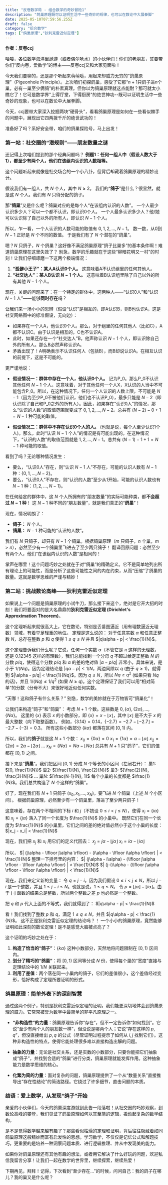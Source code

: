```yaml
---
title: "反卷数学局 - 组合数学的奇妙冒险1"
description: "鸽巢原理既可以证明生活中一些奇妙的规律，也可以在数论中大展拳脚"
date: 2025-05-10T07:59:56.255Z
draft: false
category: "组合数学"
tags: ["鸽巢原理","狄利克雷近似定理"]
---
```


**作者：反卷ccj**

哈喽，各位数学海洋里遨游（或者偶尔呛水）的小伙伴们！你们的老朋友，誓要带你们“反内卷，爱数学”的博主——反卷ccj又和大家见面啦！

今天我们要聊的，还是那个听起来萌萌哒，用起来却威力无穷的“鸽巢原理”（Pigeonhole Principle）。上次咱们初探鸽巢，感受了它那“$n+1$只鸽子进$n$个巢，必有一巢至少俩鸽”的朴素真理。但你以为鸽巢原理就这点能耐？那可就太小瞧它了！它可是数学界"上得厅堂，下得厨房"的绝世神功--既可以证明生活中一些奇妙的现象，也可以在数论中大展拳脚。

今天，ccj要带大家深入挖掘两块“硬骨头”，看看鸽巢原理是如何在一些看似棘手的问题中，展现出它四两拨千斤的绝世武功的！

准备好了吗？系好安全带，咱们的鸽巢探险号，马上出发！

### 第一站：社交圈的“潜规则”——朋友数量之谜

还记得上次咱们提到的那个经典问题吗？
**例题1：任何一组人中（假设人数大于1），都至少有两个人，他们在该组内认识的人数相等。**

这个问题听起来就像是社交场合的一个小八卦，但背后却藏着鸽巢原理的精妙设计。

假设我们有一组人，共 $N$ 个人，其中 $N \ge 2$。
我们的“**鸽子**”是什么？很显然，就是这 $N$ 个人。我们有 $N$ 只待分配的鸽子。

那“**鸽巢**”又是什么呢？鸽巢对应的是每个人“在该组内认识的人数”。
一个人最少认识多少人？可以一个都不认识，即认识0个人。
一个人最多认识多少人？他/她可以认识除了自己以外的所有人，即认识 $N-1$ 个人。

所以，乍一看，一个人认识的人数可能的取值有 $0, 1, 2, \dots, N-1$。
数一数，从0到 $N-1$ 正好是 $N$ 个不同的数值。
于是我们有了 $N$ 个潜在的“鸽巢”。

嗯？$N$ 只鸽子，$N$ 个鸽巢？这好像不满足鸽巢原理“鸽子比巢多”的基本条件啊！难道鸽巢原理在这里失效了？
别急，数学的乐趣就在于这些“柳暗花明又一村”的时刻！让我们仔细琢磨一下这两个极端情况：

1.  **“孤僻小王子”：某人A认识0个人。** 这意味着A不认识组里的任何其他人。
2.  **“社交达人”：某人B认识 $N-1$ 个人。** 这意味着B认识组里除了自己以外的所有其他 $N-1$ 个人。

现在，关键的问题来了：在一个特定的群体中，这两种人——“认识0人”和“认识 $N-1$ 人”——能够**同时存在**吗？

让我们来一场小小的思辨（假设“认识”是相互的，即A认识B，则B也认识A，这是社交网络图中的标准假设，无向边）：
*   如果存在一个人A，他认识0个人。那么，对于组里的任何其他人（比如C），A都不认识C。由于认识是相互的，C也不认识A。
*   此时，如果还存在一个“社交达人”B，他声称认识 $N-1$ 个人，即认识除自己外的所有人。那么B必然声称认识A。
*   矛盾出现了！A明确表示不认识任何人（包括B），而B却说认识A。在相互认识的前提下，这是不可能的。

更严谨地说：
*   **假设情况一：群体中存在一个人，他认识0个人。** 记为P_0。那么P_0不认识其他任何 $N-1$ 个人。这意味着，对于其他任何一个人X，X认识的人当中不可能包含P_0。所以，在这种情况下，任何一个人认识的人数上限，不可能是 $N-1$（因为至少P_0不被他们认识，他们也不认识P_0），最多只能是 $N-2$（即认识除了自己和P_0之外的所有人）。因此，如果存在“认识0人”的情况，那么“认识的人数”的取值范围就变成了 $0, 1, 2, \dots, N-2$。总共有 $(N-2) - 0 + 1 = N-1$ 种可能的取值。

*   **假设情况二：群体中不存在认识0个人的人。** (也就是说，每个人至少认识1个人)。那么，此时“认识 $N-1$ 个人”的情况是有可能出现的。在这种情况下，“认识的人数”的取值范围就是 $1, 2, \dots, N-1$。总共有 $(N-1) - 1 + 1 = N-1$ 种可能的取值。

看到了吗？无论哪种情况发生：
*   要么，“认识0人”存在，则“认识 $N-1$ 人”不存在，可能的认识人数有 $N-1$ 种：$\{0, 1, \dots, N-2\}$。
*   要么，“认识0人”不存在，则“认识的人数”至少从1开始，可能的认识人数也有 $N-1$ 种：$\{1, 2, \dots, N-1\}$。

在任何给定的群体中，这 $N$ 个人所拥有的“朋友数量”的实际可能种类，都**不会超过 $N-1$ 种**！
这 $N-1$ 种不同的“朋友数量”，就是我们真正的“**鸽巢**”！

现在，情况明朗了：
*   **鸽子：** $N$ 个人。
*   **鸽巢：** $N-1$ 种可能的“认识的人数”。

我们有 $N$ 只鸽子，却只有 $N-1$ 个鸽巢。根据鸽巢原理（$m$ 只鸽子，$n$ 个巢，$m > n$），必然至少有一个鸽巢里飞进去了至少两只鸽子！
翻译回原问题：必然至少有两个人，他们“在该组内认识的人数”是相同的！

掌声在哪里！这个问题巧妙之处就在于对“鸽巢”的精确定义。它不是简单地列出所有理论上的可能性，而是分析了这些可能性之间的内在约束，从而“压缩”了鸽巢的数量。这就是数学思维的严谨与精妙！

### 第二站：挑战数论高峰——狄利克雷近似定理

如果说上一个问题是鸽巢原理的小试牛刀，那么接下来这个，绝对是它开大招的时刻！我们将要面对的是大名鼎鼎的**狄利克雷近似定理 (Dirichlet's Approximation Theorem)**。

这个定理听起来就很高大上，它在数论，特别是丢番图逼近（用有理数逼近无理数）领域，有着举足轻重的地位。
定理是这么说的：
对于任意实数 $\alpha$ 和任意正整数 $N$，总存在整数 $p$ 和 $q$ 使得 $1 \le q \le N$ 并且 $|q\alpha - p| < \frac{1}{N}$。

这个定理告诉我们什么呢？它说，任何一个实数 $\alpha$（不管它是 $\pi$ 这样的无理数，还是 $0.12345$ 这样的有理数），我们总能找到一个分母 $q$ 不超过给定正整数 $N$ 的分数 $p/q$，使得这个分数 $p/q$ 和 $\alpha$ 的差的绝对值 $|\alpha - p/q|$ 非常小，具体来说，是小于 $1/(Nq)$。因为定理结论是 $|q\alpha - p| < 1/N$，两边同除以 $q$ (由于 $q \ge 1$)，就得到 $|\alpha - p/q| < \frac{1}{Nq}$。因为 $q \le N$，所以 $Nq \ge q^2$ (如果只看 $Nq$的话)，并且 $1/(Nq) \le 1/q^2$ (如果 $N \ge q$)。这个定理保证了我们可以用“相对简单”的分数（分母不大）来很好地近似任何实数。

“天哪！这和鸽子有什么关系？” 别急，数学的美妙就在于万物皆可“鸽巢化”！

让我们来构造“鸽子”和“鸽巢”：
考虑 $N+1$ 个数。这些数是 $0, \{\alpha\}, \{2\alpha\}, \dots, \{N\alpha\}$。
这里的 $\{x\}$ 表示 $x$ 的小数部分，即 $\{x\} = x - \lfloor x \rfloor$，其中 $\lfloor x \rfloor$ 是不大于 $x$ 的最大整数（向下取整函数）。
例如，$\{3.14\} = 0.14$，$\{-2.7\} = -2.7 - \lfloor -2.7 \rfloor = -2.7 - (-3) = 0.3$。
所有这些小数部分 $\{k\alpha\}$ 都落在区间 $[0, 1)$ 内。

所以，我们的**鸽子**就是这 $N+1$ 个数：
$x_0 = \{0\alpha\} = 0$
$x_1 = \{1\alpha\} = \alpha - \lfloor \alpha \rfloor$
$x_2 = \{2\alpha\} = 2\alpha - \lfloor 2\alpha \rfloor$
...
$x_N = \{N\alpha\} = N\alpha - \lfloor N\alpha \rfloor$
总共有 $N+1$ 只“鸽子”，它们的值都在 $[0, 1)$ 之间。

接下来是“**鸽巢**”。我们把区间 $[0, 1)$ 分成 $N$ 个等长的小区间（左闭右开）：
巢1: $[0, \frac{1}{N})$
巢2: $[\frac{1}{N}, \frac{2}{N})$
巢3: $[\frac{2}{N}, \frac{3}{N})$
...
巢N: $[\frac{N-1}{N}, 1)$
每个小巢的长度都是 $\frac{1}{N}$。我们总共构造了 $N$ 个这样的“鸽巢”。

好了，现在我们有 $N+1$ 只鸽子 ($x_0, x_1, \dots, x_N$)，要飞进 $N$ 个鸽巢（上述 $N$ 个小区间）。
根据鸽巢原理，必然至少有一个鸽巢里，落进了至少两只鸽子！

这意味着，存在两个不相同的下标 $i$ 和 $j$（不妨设 $0 \le i < j \le N$），使得 $x_i = \{i\alpha\}$ 和 $x_j = \{j\alpha\}$ 落入了同一个长度为 $\frac{1}{N}$ 的小巢中。
既然它们在同一个长度为 $\frac{1}{N}$ 的小巢里，它们之间的差的绝对值必然小于这个小巢的长度：
$|x_j - x_i| < \frac{1}{N}$

现在，我们把 $x_j$ 和 $x_i$ 用它们的定义代回去：
$x_j = j\alpha - \lfloor j\alpha \rfloor$
$x_i = i\alpha - \lfloor i\alpha \rfloor$

所以，
$| (j\alpha - \lfloor j\alpha \rfloor) - (i\alpha - \lfloor i\alpha \rfloor) | < \frac{1}{N}$
整理一下括号里的内容：
$| (j\alpha - i\alpha) - (\lfloor j\alpha \rfloor - \lfloor i\alpha \rfloor) | < \frac{1}{N}$
$| (j-i)\alpha - (\lfloor j\alpha \rfloor - \lfloor i\alpha \rfloor) | < \frac{1}{N}$

现在，我们来定义新的变量：
令 $q = j-i$。因为我们假设 $0 \le i < j \le N$，所以 $j-i$ 是一个整数，并且 $1 \le j-i \le N$。也就是说，$1 \le q \le N$。
令 $p = \lfloor j\alpha \rfloor - \lfloor i\alpha \rfloor$。由于 $\lfloor \cdot \rfloor$ 函数的结果总是整数，所以两个整数之差 $p$ 也必然是一个整数。

把 $q$ 和 $p$ 代入上面的不等式，我们就得到了：
$|q\alpha - p| < \frac{1}{N}$

看！我们找到了整数 $p$ 和 $q$，满足 $1 \le q \le N$，并且 $|q\alpha - p| < \frac{1}{N}$。
这不正是狄利克雷近似定理的结论吗？！
一个小小的鸽巢原理，竟然能够证明如此深刻的数论定理！是不是感觉大脑被点亮了？

这个证明的巧妙之处在于：
1.  **构造了恰当的“鸽子”**：$\{k\alpha\}$ 这种小数部分，天然地将问题限制在 $[0,1)$ 区间内。
2.  **划分了精巧的“鸽巢”**：将 $[0,1)$ 区间等分成 $N$ 份，使得每个巢的“宽度”直接与定理结论中的 $1/N$ 关联起来。
3.  **利用了差值**：两个落在同一小巢内的鸽子，它们的差值很小，这个差值经过变形，恰好构成了定理所要证明的形式。

### 鸽巢原理：简单外表下的深刻智慧

通过这两个例子，特别是狄利克雷近似定理的证明，我们能更深切地体会到鸽巢原理的威力。它常常被誉为数学中最简单的非平凡原理之一。

*   **“非构造性”的力量**：鸽巢原理告诉你“存在”，但不一定告诉你“如何找到”。它说“至少有两个人的朋友数一样”，但没说是哪两个人；它说“存在这样的 $p, q$”，但没直接给出 $p, q$ 的公式（尽管证明过程提示了如何从 $i,j$ 找到它们）。这种非构造性的特点，使得它能处理很多难以直接构造出解的问题。

*   **抽象的力量**：无论是社交关系，还是实数的小数部分，只要你能把它们抽象成“鸽子”，并找到合适的“鸽巢”进行分类，鸽巢原理就能发挥作用。这种抽象能力是数学思维的核心。

*   **化繁为简的力量**：面对复杂的问题，鸽巢原理提供了一个从“数量关系”直接推导出“存在性结论”的简洁路径。它绕过了许多细节，直击问题的本质。

### 结语：爱上数学，从发现“鸽子”开始

亲爱的小伙伴们，今天的鸽巢深度游就到此告一段落啦！从社交圈的巧妙观察，到数论高峰的攀登，我们见证了鸽巢原理如何以其至简的逻辑，撬动起复杂的数学结构。

是不是觉得数学越来越有趣了？那些看似枯燥的定理和证明，背后往往隐藏着如同鸽巢原理这般精妙而富有启发性的思想。学习数学，不仅仅是记忆公式和解题技巧，更重要的是培养一种洞察问题本质、进行逻辑推理、并从中发现美的能力。

如果你对鸽巢原理还有其他有趣的想法，或者用它解决了什么好玩的问题，欢迎私信我留言分享！让我们一起在数学的世界里，继续探索，继续热爱！

下期再见，拜拜！记得，下次看到“至少存在...”的时候，问问自己：我的鸽子在哪儿？我的巢又是什么呢？